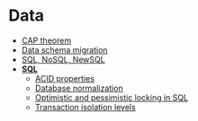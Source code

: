 <!-- generated by markdown-notes-tree -->

# Data

<!-- optional markdown-notes-tree directory description starts here -->

<!-- optional markdown-notes-tree directory description ends here -->

-   [CAP theorem](CAP-theorem.md)
-   [Data schema migration](Data-schema-migration.md)
-   [SQL, NoSQL, NewSQL](SQL-NoSQL-NewSQL.md)
-   [**SQL**](sql/README.md)
    -   [ACID properties](sql/ACID.md)
    -   [Database normalization](sql/Normalization.md)
    -   [Optimistic and pessimistic locking in SQL](sql/Optimistic-pessimistic-locking-SQL.md)
    -   [Transaction isolation levels](sql/Transaction-isolation-levels.md)

